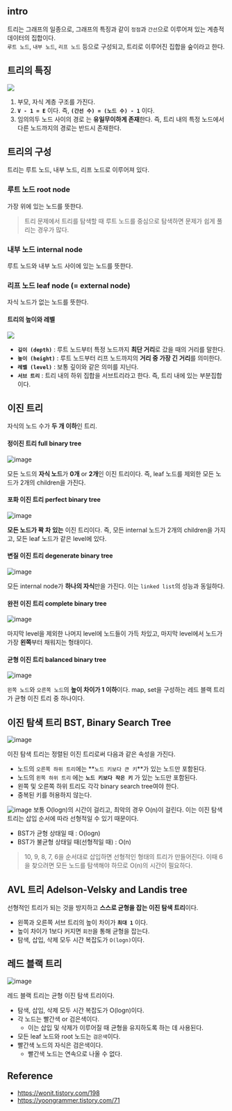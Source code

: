 ## intro
트리는 그래프의 일종으로, 그래프의 특징과 같이 `정점`과 `간선`으로 이루어져 있는 계층적 데이터의 집합이다.<br>
`루트 노드`, `내부 노드`, `리프 노드` 등으로 구성되고, 트리로 이루어진 집합을 숲이라고 한다.


## 트리의 특징
<img src = "https://github.com/DevTechGrowth/study_CS/assets/88030238/a916f4f0-ec8a-4097-b25c-f5ed86ee6e88" >

1. 부모, 자식 계층 구조를 가진다.
2. **`V - 1 = E`** 이다. 즉, **`(간선 수) = (노드 수) - 1`** 이다.
3. 임의의두 노드 사이의 경로 는 **유일무이하게 존재**한다. 즉, 트리 내의 특정 노드에서 다른 노드까지의 경로는 반드시 존재한다. 

## 트리의 구성
트리는 루트 노드, 내부 노드, 리프 노드로 이루어져 있다.

### 루트 노드 root node
가장 위에 있는 노드를 뜻한다. 
> 트리 문제에서 트리를 탐색할 때 루트 노드를 중심으로 탐색하면 문제가 쉽게 풀리는 경우가 많다.

### 내부 노드 internal node
루트 노드와 내부 노드 사이에 있는 노드를 뜻한다.

### 리프 노드 leaf node (= external node)
자식 노드가 없는 노드를 뜻한다.


#### 트리의 높이와 레벨
<img src = "https://github.com/DevTechGrowth/study_CS/assets/88030238/c8bce422-a895-4f3a-91cc-46fa66344614" >

- **`깊이 (depth)`** : 루트 노드부터 특정 노드까지 **최단 거리**로 갔을 때의 거리를 말한다.
- **`높이 (height)`** : 루트 노드부터 리프 노드까지의 **거리 중 가장 긴 거리**를 의미한다.
- **`레벨 (level)`** : 보통 깊이와 같은 의미를 지닌다.
- **`서브 트리`** : 트리 내의 하위 집합을 서브트리라고 한다. 즉, 트리 내에 있는 부분집합이다.

## 이진 트리
자식의 노드 수가 **두 개 이하**인 트리.

#### 정이진 트리 full binary tree
![image](https://github.com/DevTechGrowth/study_CS/assets/88030238/a9054344-89f4-4adb-bfc9-d23f8e231532)

모든 노드의 **자식 노드**가 **0개** or **2개**인 이진 트리이다. 즉, leaf 노드를 제외한 모든 노드가 2개의 children을 가진다.

#### 포화 이진 트리 perfect binary tree
![image](https://github.com/DevTechGrowth/study_CS/assets/88030238/20b64352-7b2e-44a2-b24f-2b9aa53a5cb4)

**모든 노드가 꽉 차 있는** 이진 트리이다. 즉, 모든 internal 노드가 2개의 children을 가지고, 모든 leaf 노드가 같은 level에 있다.

#### 변질 이진 트리 degenerate binary tree
![image](https://github.com/DevTechGrowth/study_CS/assets/88030238/d69e3bd5-a55a-4796-8a8f-b00deb58ccd5)

모든 internal node가 **하나의 자식**만을 가진다. 이는 `linked list`의 성능과 동일하다.

#### 완전 이진 트리 complete binary tree
![image](https://github.com/DevTechGrowth/study_CS/assets/88030238/2e1f1f5d-5bfc-4a9c-a2c0-8151c209bd1e)

마지막 level을 제외한 나머지 level에 노드들이 가득 차있고, 마지막 level에서 노드가 가장 **왼쪽**부터 채워지는 형태이다. 

#### 균형 이진 트리 balanced binary tree
![image](https://github.com/DevTechGrowth/study_CS/assets/88030238/89ed1c75-8ba9-4890-b33d-47b93b0b4df9)

`왼쪽 노드`와 `오른쪽 노드`의 **높이 차이가 1 이하**이다. map, set을 구성하는 레드 블랙 트리가 균형 이진 트리 중 하나이다.

  
## 이진 탐색 트리 BST, Binary Search Tree 
![image](https://github.com/DevTechGrowth/study_CS/assets/88030238/c8fc9a01-8803-4dff-ae16-9273b7be2d1a)

이진 탐색 트리는 정렬된 이진 트리로써 다음과 같은 속성을 가진다.
- 노드의 `오른쪽 하위 트리`에는 **`노드 키보다 큰 키`**가 있는 노드만 포함된다.
- 노드의 `왼쪽 하위 트리` 에는 **`노드 키보다 작은 키`** 가 있는 노드만 포함된다.
- 왼쪽 및 오른쪽 하위 트리도 각각 binary search tree여야 한다.
- 중복된 키를 허용하지 않는다.

![image](https://github.com/DevTechGrowth/study_CS/assets/88030238/220d6ee6-f8b4-4e95-93c6-553bd57c7ffe)
보통 O(logn)의 시간이 걸리고, 최악의 경우 O(n)이 걸린다. 이는 이진 탐색 트리는 삽입 순서에 따라 선형적일 수 있기 때문이다. 
- BST가 균형 상태일 때 : O(logn)
- BST가 불균형 상태일 때(선형적일 때) : O(n)

> 10, 9, 8, 7, 6을 순서대로 삽입하면 선형적인 형태의 트리가 만들어진다. 이때 6을 찾으려면 모든 노드를 탐색해야 하므로 O(n)의 시간이 필요하다. 

## AVL 트리 Adelson-Velsky and Landis tree
선형적인 트리가 되는 것을 방지하고 **스스로 균형을 잡는 이진 탐색 트리**이다.
- 왼쪽과 오른쪽 서브 트리의 높이 차이가 **`최대 1`** 이다.
- 높이 차이가 1보다 커지면 `회전`을 통해 균형을 잡는다.
- 탐색, 삽입, 삭제 모두 시간 복잡도가 `O(logn)`이다.

## 레드 블랙 트리
![image](https://github.com/DevTechGrowth/study_CS/assets/88030238/eeee802c-78d7-46bd-b304-ef9107741821)

레드 블랙 트리는 균형 이진 탐색 트리이다.
- 탐색, 삽입, 삭제 모두 시간 복잡도가 O(logn)이다.
- 각 노드는 빨간색 or 검은색이다.
  - 이는 삽입 및 삭제가 이루어질 때 균형을 유지하도록 하는 데 사용된다.
- 모든 leaf 노드와 root 노드는 `검은색`이다.
- 빨간색 노드의 자식은 검은색이다.
  - 빨간색 노드는 연속으로 나올 수 없다.
  
## Reference
- https://wonit.tistory.com/198
- https://yoongrammer.tistory.com/71

